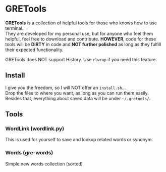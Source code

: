 # GRETools

__GRETools__ is a collection of helpful tools for those who knows how to use terminal.  
They are developed for my personal use, but for anyone who feel them helpful, feel free to download and contribute. __HOWEVER__, code for these tools will be __DIRTY__ in code and __NOT further polished__ as long as they fulfill their expected functionality.  

GRETools does NOT support History. Use `rlwrap` if you need this feature.  

## Install
I give you the freedom, so I will NOT offer an `install.sh`...  
Drop the files to where you want, as long as you can run them easily.  
Besides that, everything about saved data will be under `~/.gretools/`.  

## Tools

### WordLink (wordlink.py)
This is used for yourself to save and lookup related words or synonym.

### Words (gre-words)
Simple new words collection (sorted)
